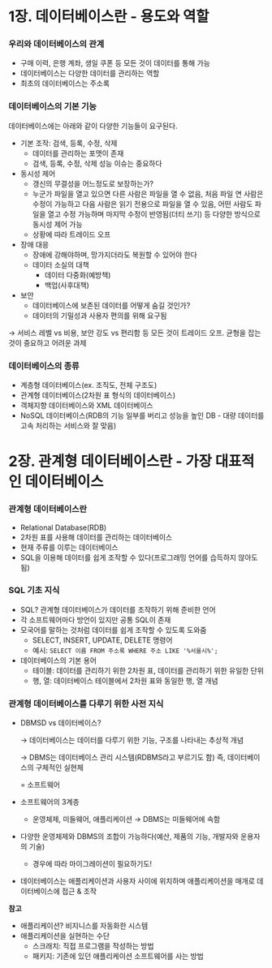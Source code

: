 # 1장. 데이터베이스란 - 용도와 역할

### 우리와 데이터베이스의 관계
- 구매 이력, 은행 계좌, 생일 쿠폰 등 모든 것이 데이터를 통해 가능
- 데이터베이스는 다양한 데이터를 관리하는 역할
- 최초의 데이터베이스는 주소록

### 데이터베이스의 기본 기능
데이터베이스에는 아래와 같이 다양한 기능들이 요구된다.
- 기본 조작: 검색, 등록, 수정, 삭제
    - 데이터를 관리하는 포맷이 존재
    - 검색, 등록, 수정, 삭제 성능 이슈는 중요하다
- 동시성 제어
    - 갱신의 무결성을 어느정도로 보장하는가?
    - 누군가 파일을 열고 있으면 다른 사람은 파일을 열 수 없음, 처음 파일 연 사람은 수정이 가능하고 다음 사람은 읽기 전용으로 파일을 열 수 있음, 어떤 사람도 파일을 열고 수정 가능하며 마지막 수정이 반영됨(더티 쓰기) 등 다양한 방식으로 동시성 제어 가능
    - 상황에 따라 트레이드 오프
- 장애 대응
    - 장애에 강해야하며, 망가지더라도 복원할 수 있어야 한다
    - 데이터 소실의 대책
        - 데이터 다중화(예방책)
        - 백업(사후대책)
- 보안
    - 데이터베이스에 보존된 데이터를 어떻게 숨길 것인가?
    - 데이터의 기밀성과 사용자 편의를 위해 요구됨

→ 서비스 레벨 vs 비용, 보안 강도 vs 편리함 등 모든 것이 트레이드 오프. 균형을 잡는 것이 중요하고 어려운 과제

### 데이터베이스의 종류
- 계층형 데이터베이스(ex. 조직도, 전체 구조도)
- 관계형 데이터베이스(2차원 표 형식의 데이터베이스)
- 객체지향 데이터베이스와 XML 데이터베이스
- NoSQL 데이터베이스(RDB의 기능 일부를 버리고 성능을 높인 DB - 대량 데이터를 고속 처리하는 서비스와 잘 맞음)

# 2장. 관계형 데이터베이스란 - 가장 대표적인 데이터베이스
### 관계형 데이터베이스란
- Relational Database(RDB)
- 2차원 표를 사용해 데이터를 관리하는 데이터베이스
- 현재 주류를 이루는 데이터베이스
- SQL을 이용해 데이터를 쉽게 조작할 수 있다(프로그래밍 언어를 습득하지 않아도 됨)

### SQL 기초 지식
- SQL? 관계형 데이터베이스가 데이터를 조작하기 위해 준비한 언어
- 각 소프트웨어마다 방언이 있지만 공통 SQL이 존재
- 모국어를 말하는 것처럼 데이터를 쉽게 조작할 수 있도록 도와줌
    - SELECT, INSERT, UPDATE, DELETE 명령어
    - 예시: `SELECT 이름 FROM 주소록 WHERE 주소 LIKE '%서울시%';`
- 데이터베이스의 기본 용어
    - 테이블: 데이터를 관리하기 위한 2차원 표, 데이터를 관리하기 위한 유일한 단위
    - 행, 열: 데이터베이스 테이블에서 2차원 표와 동일한 행, 열 개념

### 관계형 데이터베이스를 다루기 위한 사전 지식
- DBMSD vs 데이터베이스?

    → 데이터베이스는 데이터를 다루기 위한 기능, 구조를 나타내는 추상적 개념

    → DBMS는 데이터베이스 관리 시스템(RDBMS라고 부르기도 함) 즉, 데이터베이스의 구체적인 실현체

    = 소프트웨어

- 소프트웨어의 3계층
    - 운영체제, 미들웨어, 애플리케이션 → DBMS는 미들웨어에 속함
- 다양한 운영체제와 DBMS의 조합이 가능하다(예산, 제품의 기능, 개발자와 운용자의 기술)
    - 경우에 따라 마이그레이션이 필요하기도!
- 데이터베이스는 애플리케이션과 사용자 사이에 위치하며 애플리케이션을 매개로 데이터베이스에 접근 & 조작


**참고**
- 애플리케이션? 비지니스를 자동화한 시스템
- 애플리케이션을 실현하는 수단
  - 스크래치: 직접 프로그램을 작성하는 방법
  - 패키지: 기존에 있던 애플리케이션 소프트웨어를 사는 방법